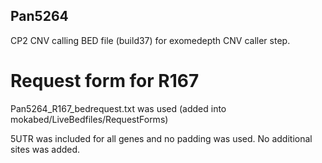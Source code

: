 ## Pan5264

CP2 CNV calling BED file (build37) for exomedepth CNV caller step.

# Request form for R167
Pan5264_R167_bedrequest.txt was used  (added into mokabed/LiveBedfiles/RequestForms)

5UTR was included for all genes and no padding was used. No additional sites was added.
